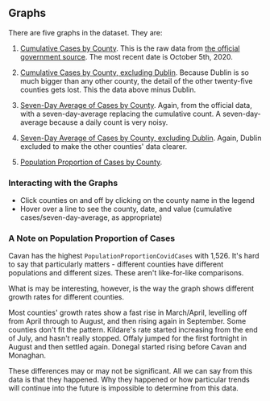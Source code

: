 ## Graphs

There are five graphs in the dataset. They are:
1. [Cumulative Cases by County](/covid_ireland/plots/confirmedcovidcases_cumulative.html). This is the raw data from [the official government source](https://covid19ireland-geohive.hub.arcgis.com/datasets/d9be85b30d7748b5b7c09450b8aede63_0). The most recent date is October 5th, 2020.

2. [Cumulative Cases by County, excluding Dublin](/covid_ireland/plots/confirmedcovidcases_cumulative_excluding_dublin.html). Because Dublin is so much bigger than any other county, the detail of the other twenty-five counties gets lost. This the data above minus Dublin.

3. [Seven-Day Average of Cases by County](/covid_ireland/plots/confirmedcovidcases_seven_day_average.html). Again, from the official data, with a seven-day-average replacing the cumulative count. A seven-day-average because a daily count is very noisy.

4. [Seven-Day Average of Cases by County, excluding Dublin](/covid_ireland/plots/confirmedcovidcases_seven_day_average_excluding_dublin.html). Again, Dublin excluded to make the other counties' data clearer.

5. [Population Proportion of Cases by County](/covid_ireland/plots/populationproportioncovidcases_cumulative.html).

### Interacting with the Graphs

* Click counties on and off by clicking on the county name in the legend
* Hover over a line to see the county, date, and value (cumulative cases/seven-day-average, as appropriate)

### A Note on Population Proportion of Cases

Cavan has the highest `PopulationProportionCovidCases` with 1,526. It's hard to say that particularly matters - different counties have different populations and different sizes. These aren't like-for-like comparisons.

What is may be interesting, however, is the way the graph shows different growth rates for different counties.

Most counties' growth rates show a fast rise in March/April, levelling off from April through to August, and then rising again in September. Some counties don't fit the pattern. Kildare's rate started increasing from the end of July, and hasn't really stopped. Offaly jumped for the first fortnight in August and then settled again. Donegal started rising before Cavan and Monaghan.

These differences may or may not be significant. All we can say from this data is that they happened. Why they happened or how particular trends will continue into the future is impossible to determine from this data.